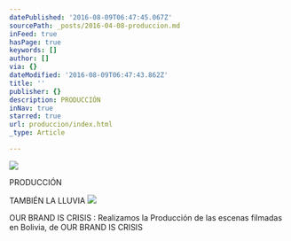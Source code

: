 ```yaml
---
datePublished: '2016-08-09T06:47:45.067Z'
sourcePath: _posts/2016-04-08-produccion.md
inFeed: true
hasPage: true
keywords: []
author: []
via: {}
dateModified: '2016-08-09T06:47:43.862Z'
title: ''
publisher: {}
description: PRODUCCIÓN
inNav: true
starred: true
url: produccion/index.html
_type: Article

---
```

![](https://the-grid-user-content.s3-us-west-2.amazonaws.com/bb9871ed-5c16-4c3a-bdd5-fcba609c3027.png)

PRODUCCIÓN

TAMBIÉN LA LLUVIA
![](https://the-grid-user-content.s3-us-west-2.amazonaws.com/69b34052-fdb9-4b03-aa91-8049a9ad3a38.jpg)

OUR BRAND IS CRISIS : Realizamos la Producción de las escenas filmadas en Bolivia, de OUR BRAND IS CRISIS
